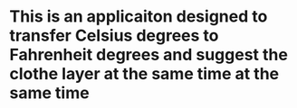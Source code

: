 # This is an applicaiton designed to transfer Celsius degrees to Fahrenheit degrees and suggest the clothe layer at the same time at the same time #